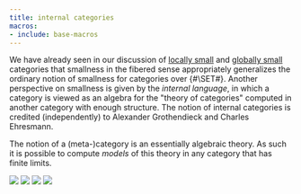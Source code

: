 ```yaml
---
title: internal categories
macros:
- include: base-macros
---
```


We have already seen in our discussion of  [locally small](frct-000G) and [globally small](frct-000L) categories that smallness in the fibered sense appropriately generalizes the ordinary notion of smallness for categories over {#\SET#}. Another perspective on smallness is given by the *internal language*, in which a category is viewed as an algebra for the "theory of categories" computed in another category with enough structure. The notion of internal categories is credited (independently) to Alexander Grothendieck and Charles Ehresmann.

The notion of a (meta-)category is an essentially algebraic theory. As such it is possible to compute *models* of this theory in any category that has finite limits.

![](frct-001A)
![](frct-000V)
![](frct-0011)
![](frct-000Z)
